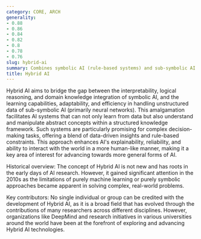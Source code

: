 ```yaml
---
category: CORE, ARCH
generality:
- 0.88
- 0.86
- 0.84
- 0.82
- 0.8
- 0.78
- 0.76
slug: hybrid-ai
summary: Combines symbolic AI (rule-based systems) and sub-symbolic AI (machine learning) approaches to leverage the strengths of both for more versatile and explainable AI systems.
title: Hybrid AI
---
```


Hybrid AI aims to bridge the gap between the interpretability, logical reasoning, and domain knowledge integration of symbolic AI, and the learning capabilities, adaptability, and efficiency in handling unstructured data of sub-symbolic AI (primarily neural networks). This amalgamation facilitates AI systems that can not only learn from data but also understand and manipulate abstract concepts within a structured knowledge framework. Such systems are particularly promising for complex decision-making tasks, offering a blend of data-driven insights and rule-based constraints. This approach enhances AI's explainability, reliability, and ability to interact with the world in a more human-like manner, making it a key area of interest for advancing towards more general forms of AI.

Historical overview: The concept of Hybrid AI is not new and has roots in the early days of AI research. However, it gained significant attention in the 2010s as the limitations of purely machine learning or purely symbolic approaches became apparent in solving complex, real-world problems.

Key contributors: No single individual or group can be credited with the development of Hybrid AI, as it is a broad field that has evolved through the contributions of many researchers across different disciplines. However, organizations like DeepMind and research initiatives in various universities around the world have been at the forefront of exploring and advancing Hybrid AI technologies.